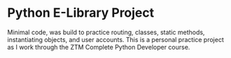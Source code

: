 # Python E-Library Project
Minimal code, was build to practice routing, classes, static methods, instantiating objects, and user accounts.
This is a personal practice project as I work through the ZTM Complete Python Developer course. 

